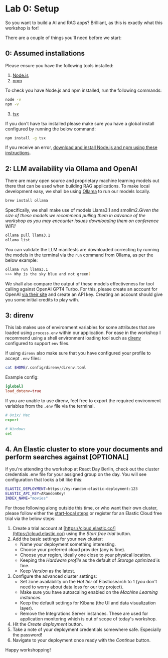# Lab 0: Setup

So you want to build a AI and RAG apps? Brilliant, as this is exactly what this workshop is for! 

There are a couple of things you'll need before we start:

## 0: Assumed installations

Please ensure you have the following tools installed:

1. [Node.js](https://nodejs.org/en)
2. [npm](https://www.npmjs.com/)
 
To check you have Node.js and npm installed, run the following commands:

```bash
node -v
npm -v
```

3. [tsx](https://www.npmjs.com/package/tsx)

If you don't have tsx installed please make sure you have a global install configured by running the below command:

```zsh
npm install -g tsx
```

If you receive an error, [download and install Node.js and npm using these instructions](https://docs.npmjs.com/downloading-and-installing-node-js-and-npm).

## 2: LLM availability via Ollama and OpenAI

There are many open source and proprietary machine learning models out there that can be used when building RAG applications. To make local development easy, we shall be using [Ollama](https://ollama.com/) to run our models locally.

```zsh
brew install ollama
```

Specifically, we shall make use of models Llama3.1 and smollm2.*Given the size of these models we recommend pulling them in advance of the workshop as you may encounter issues downloading them on conference WiFi!*

```zsh
ollama pull llama3.1
ollama list
```

You can validate the LLM manifests are downloaded correcting by running the models in the terminal via the `run` command from Ollama, as per the below example:

```zsh
ollama run llama3.1
>>> Why is the sky blue and not green?
```

We shall also compare the output of these models effectiveness for tool calling against OpenAI GPT4 Turbo. For this, please create an account for OpenAI [via their site](https://platform.openai.com/docs/overview) and create an API key. Creating an account should give you some initial credits to play with.

## 3: direnv

This lab makes use of environment variables for some attributes that are loaded using `process.env` within our application. For ease in the workshop I recommend using a shell environment loading tool such as [direnv](https://github.com/direnv/direnv) configured to support `env` files.

If using `direnv` also make sure that you have configured your profile to accept `.env` files:

```zsh
cat $HOME/.config/direnv/direnv.toml 
```

Example config:

```toml
[global]
load_dotenv=true
```

If you are unable to use direnv, feel free to export the required environment variables from the `.env` file via the terminal.

```zsh
# Unix/ Mac
export 

# Windows
set 
```

## 4. An Elastic cluster to store your documents and perform searches against [OPTIONAL] 

If you're attending the workshop at React Day Berlin, check out the cluster credentials .env file for your assigned group on the day. You will see configuration that looks a bit like this:

```zsh
ELASTIC_DEPLOYMENT=https://my-random-elastic-deployment:123
ELASTIC_API_KEY=ARandomKey!
INDEX_NAME="movies"
```

For those following along outside this time, or who want their own cluster, please follow either the [start-local steps](https://www.elastic.co/guide/en/elasticsearch/reference/current/run-elasticsearch-locally.html) or register for an Elastic Cloud free trial via the below steps:

1. Create a trial account at [https://cloud.elastic.co/](https://cloud.elastic.co/) using the *Start free trial* button.
2. Add the basic settings for your new cluster:
    * Name your deployment something interesting.
    * Choose your preferred cloud provider (any is fine).
    * Choose your region, ideally one close to your physical location.
    * Keeping the *Hardware profile* as the default of *Storage optimized* is fine.
    * Keep *Version* as the latest.
3. Configure the advanced cluster settings:
    * Set zone availability on the *Hot tier* of Elasticsearch to 1 (you don't need to worry about data loss for our toy project).
    * Make sure you have autoscaling enabled on the *Machine Learning instances*.
    * Keep the default settings for Kibana (the UI and data visualization layer).
    * Remove the Integrations Server instances. These are used for application monitoring which is out of scope of today's workshop.
4. Hit the *Create deployment* button.
5. Take a note of your deployment credentials somewhere safe. Especially the password!
6. Navigate to your deployment once ready with the *Continue* button.

Happy workshopping!